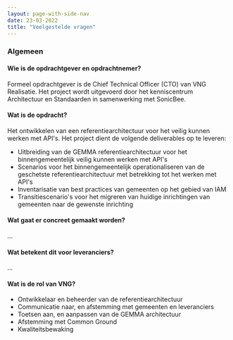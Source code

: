 ```yaml
---
layout: page-with-side-nav
date: 23-03-2022
title: "Veelgestelde vragen"
---
```


### Algemeen

#### Wie is de opdrachtgever en opdrachtnemer?

Formeel opdrachtgever is de Chief Technical Officer (CTO) van VNG Realisatie. Het project wordt uitgevoerd door het kenniscentrum Architectuur en Standaarden in samenwerking met SonicBee.

#### Wat is de opdracht?

Het ontwikkelen van een referentiearchitectuur voor het veilig kunnen werken met API's. Het project dient de volgende deliverables op te leveren:

* Uitbreiding van de GEMMA referentiearchitectuur voor het binnengemeentelijk veilig kunnen werken met API's
* Scenarios voor het binnengemeentelijk operationaliseren van de geschetste referentiearchitectuur met betrekking tot het werken met API's
* Inventarisatie van best practices van gemeenten op het gebied van IAM
* Transitiescenario's voor het migreren van huidige inrichtingen van gemeenten naar de gewenste inrichting

#### Wat gaat er concreet gemaakt worden?

...

#### Wat betekent dit voor leveranciers?

...

#### Wat is de rol van VNG?

* Ontwikkelaar en beheerder van de referentiearchitectuur
* Communicatie naar, en afstemming met gemeenten en leveranciers
* Toetsen aan, en aanpassen van de GEMMA architectuur
* Afstemming met Common Ground
* Kwaliteitsbewaking


